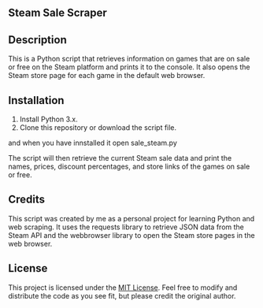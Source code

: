 ## Steam Sale Scraper
## Description
This is a Python script that retrieves information on games that are on sale or free on the Steam platform and prints it to the console. It also opens the Steam store page for each game in the default web browser.

## Installation
1. Install Python 3.x.
2. Clone this repository or download the script file.

and when you have innstalled it open sale_steam.py

The script will then retrieve the current Steam sale data and print the names, prices, discount percentages, and store links of the games on sale or free.

## Credits
This script was created by me as a personal project for learning Python and web scraping. It uses the requests library to retrieve JSON data from the Steam API and the webbrowser library to open the Steam store pages in the web browser.

## License
This project is licensed under the [MIT License](https://opensource.org/licenses/MIT). Feel free to modify and distribute the code as you see fit, but please credit the original author.
